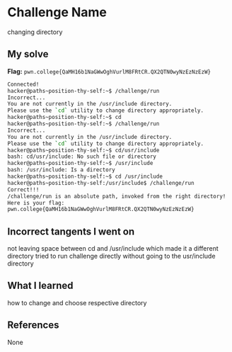 # Challenge Name
changing directory

## My solve
**Flag:** `pwn.college{QaMH16b1NaGWwOghVurlM8FRtCR.QX2QTN0wyNzEzNzEzW}`

```bash
Connected!
hacker@paths~position-thy-self:~$ /challenge/run
Incorrect...
You are not currently in the /usr/include directory.
Please use the `cd` utility to change directory appropriately.
hacker@paths~position-thy-self:~$ cd
hacker@paths~position-thy-self:~$ /challenge/run
Incorrect...
You are not currently in the /usr/include directory.
Please use the `cd` utility to change directory appropriately.
hacker@paths~position-thy-self:~$ cd/usr/include
bash: cd/usr/include: No such file or directory
hacker@paths~position-thy-self:~$ /usr/include
bash: /usr/include: Is a directory
hacker@paths~position-thy-self:~$ cd /usr/include
hacker@paths~position-thy-self:/usr/include$ /challenge/run
Correct!!!
/challenge/run is an absolute path, invoked from the right directory!
Here is your flag:
pwn.college{QaMH16b1NaGWwOghVurlM8FRtCR.QX2QTN0wyNzEzNzEzW}
```
## Incorrect tangents I went on
not leaving space between cd and /usr/include which made it a different directory
tried to run challenge directly without going to the usr/include directory

## What I learned
how to change and choose respective directory 

## References 
None
